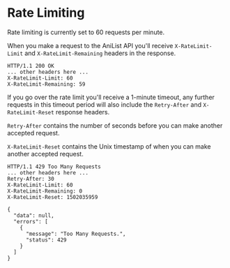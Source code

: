 # Rate Limiting

Rate limiting is currently set to 60 requests per minute.

When you make a request to the AniList API you'll receive `X-RateLimit-Limit` and `X-RateLimit-Remaining` headers in the response.

```
HTTP/1.1 200 OK
... other headers here ...
X-RateLimit-Limit: 60
X-RateLimit-Remaining: 59
```

If you go over the rate limit you'll receive a 1-minute timeout, any further requests in this timeout period will also include the `Retry-After` and `X-RateLimit-Reset` response headers. 

`Retry-After` contains the number of seconds before you can make another accepted request. 

`X-RateLimit-Reset` contains the Unix timestamp of when you can make another accepted request. 

```
HTTP/1.1 429 Too Many Requests
... other headers here ...
Retry-After: 30
X-RateLimit-Limit: 60
X-RateLimit-Remaining: 0
X-RateLimit-Reset: 1502035959
```
```
{
  "data": null,
  "errors": [
    {
      "message": "Too Many Requests.",
      "status": 429
    }
  ]
}
```
